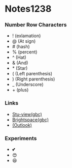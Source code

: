 # Notes1238
### Number Row Characters
* ! (exlamation)
* @ (At sign)
* \# (hash)
* % (percent)
* ^ (Hat)
* & (And)
* \* (Star)
* \( (Left parenthesis)
* \) (Right parenthesis)
*  _ (Underscore)
*  \+ (plus)
### Links
* [Stu-view(gbc)](https://https://stuview.georgebrown.ca//)
* [Brightspace(gbc)](https://learn.georgebrown.ca/d2l/home)
* [(Outlook)](https://outlook.office.com/mail/)
### Experiments
* :two_hearts:
* :heart_eyes:
* :satisfied:



   
 
